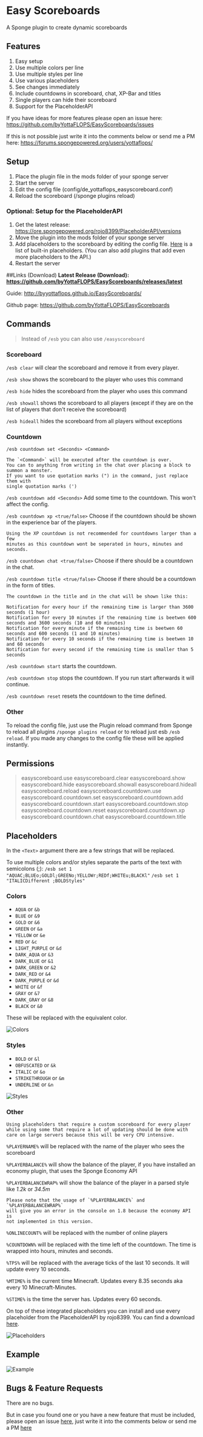 # Easy Scoreboards
A Sponge plugin to create dynamic scoreboards

## Features
1. Easy setup
2. Use multiple colors per line
3. Use multiple styles per line
4. Use various placeholders
5. See changes immediately
6. Include countdowns in scoreboard, chat, XP-Bar and titles
7. Single players can hide their scoreboard
8. Support for the PlaceholderAPI


If you have ideas for more features please open an issue here:
https://github.com/byYottaFLOPS/EasyScoreboards/issues

If this is not possible just write it into the comments below or send me a PM here: 
https://forums.spongepowered.org/users/yottaflops/

## Setup
1. Place the plugin file in the mods folder of your sponge server
2. Start the server
3. Edit the config file (config/de_yottaflops_easyscoreboard.conf)
4. Reload the scoreboard (/sponge plugins reload)

### Optional: Setup for the PlaceholderAPI
1. Get the latest release: https://ore.spongepowered.org/rojo8399/PlaceholderAPI/versions
2. Move the plugin into the mods folder of your sponge server
3. Add placeholders to the scoreboard by editing the config file. 
[Here](https://github.com/rojo8399/PlaceholderAPI/wiki/Placeholders) is a list of built-in placeholders. (You can also 
add plugins that add even more placeholders to the API.)
4. Restart the server

##Links (Download)
**Latest Release (Download): https://github.com/byYottaFLOPS/EasyScoreboards/releases/latest**

Guide: http://byyottaflops.github.io/EasyScoreboards/

Github page: https://github.com/byYottaFLOPS/EasyScoreboards

## Commands

> Instead of `/esb` you can also use `/easyscoreboard`

### Scoreboard

`/esb clear` will clear the scoreboard and remove it from every player.

`/esb show` shows the scoreboard to the player who uses this command

`/esb hide` hides the scoreboard from the player who uses this command

`/esb showall` shows the scoreboard to all players (except if they are on the list of players that don't receive the scoreboard)

`/esb hideall` hides the scoreboard from all players without exceptions


### Countdown

`/esb countdown set <Seconds> <Command>`

    The `<Command>` will be executed after the countdown is over.
    You can to anything from writing in the chat over placing a block to summon a monster.
    If you want to use quotation marks (") in the command, just replace them with
    single quotation marks (')

`/esb countdown add <Seconds>` Add some time to the countdown. This won't affect the config.

`/esb countdown xp <true/false>` Choose if the countdown should be shown in the experience bar of the players.

    Using the XP countdown is not recommended for countdowns larger than a few 
    minutes as this countdown wont be seperated in hours, minutes and seconds.

`/esb countdown chat <true/false>` Choose if there should be a countdown in the chat.

`/esb countdown title <true/false>` Choose if there should be a countdown in the form of titles.

    The countdown in the title and in the chat will be shown like this:
    
    Notification for every hour if the remaining time is larger than 3600 seconds (1 hour)
    Notification for every 10 minutes if the remaining time is beetwen 600 seconds and 3600 seconds (10 and 60 minutes)
    Notification for every minute if the remaining time is beetwen 60 seconds and 600 seconds (1 and 10 minutes)
    Notification for every 10 seconds if the remaining time is beetwen 10 and 60 seconds
    Notification for every second if the remaining time is smaller than 5 seconds


`/esb countdown start` starts the countdown.

`/esb countdown stop` stops the countdown. If you run start afterwards it will continue.

`/esb countdown reset` resets the countdown to the time defined.


### Other

To reload the config file, just use the Plugin reload command from Sponge to reload all plugins `/sponge plugins reload`
 or to reload just esb `/esb reload`.
If you made any changes to the config file these will be applied instantly.

## Permissions

> easyscoreboard.use 
 easyscoreboard.clear 
 easyscoreboard.show
 easyscoreboard.hide
 easyscoreboard.showall
 easyscoreboard.hideall
 easyscoreboard.reload
 easyscoreboard.countdown.use
 easyscoreboard.countdown.set
 easyscoreboard.countdown.add
 easyscoreboard.countdown.start
 easyscoreboard.countdown.stop
 easyscoreboard.countdown.reset
 easyscoreboard.countdown.xp
 easyscoreboard.countdown.chat
 easyscoreboard.countdown.title


## Placeholders
In the `<Text>` argument there are a few strings that will be replaced.

To use multiple colors and/or styles separate the parts of the text with semicolons (;):
`/esb set 1 "AQUAC;BLUEo;GOLDl;GREENo;YELLOWr;REDf;WHITEu;BLACKl"`
`/esb set 1 "ITALICDifferent ;BOLDStyles"`

### Colors
* `AQUA` or `&b`
* `BLUE` or `&9`
* `GOLD` or `&6`
* `GREEN` or `&a`
* `YELLOW` or `&e`
* `RED` or `&c`
* `LIGHT_PURPLE` or `&d`
* `DARK_AQUA` or `&3`
* `DARK_BLUE` or `&1`
* `DARK_GREEN` or `&2`
* `DARK_RED` or `&4`
* `DARK_PURPLE` or `&d`
* `WHITE` or `&f`
* `GRAY` or `&7`
* `DARK_GRAY` or `&8`
* `BLACK` or `&0`

These will be replaced with the equivalent color.

![Colors](https://github.com/byYottaFLOPS/EasyScoreboards/blob/master/screenshots/screenshot4_colors.png?raw=true)

### Styles
* `BOLD` or `&l`
* `OBFUSCATED` or `&k`
* `ITALIC` or `&o`
* `STRIKETHROUGH` or `&m`
* `UNDERLINE` or `&n`

![Styles](https://github.com/byYottaFLOPS/EasyScoreboards/blob/master/screenshots/screenshot3_styles.png?raw=true)

### Other
    Using placeholders that require a custom scoreboard for every player
    while using some that require a lot of updating should be done with 
    care on large servers because this will be very CPU intensive.

`%PLAYERNAME%` will be replaced with the name of the player
who sees the scoreboard

`%PLAYERBALANCE%` will show the balance of the player, if you have installed an economy plugin, that uses the Sponge Economy API

`%PLAYERBALANCEWRAP%` will show the balance of the player in a parsed style like *1.2k* or *34.5m*

    Please note that the usage of `%PLAYERBALANCE%` and `%PLAYERBALANCEWRAP%`
    will give you an error in the console on 1.8 because the economy API is 
    not implemented in this version.

`%ONLINECOUNT%` will be replaced with the number of online players
    
`%COUNTDOWN%` will be replaced with the time left of the countdown. The time is wrapped into hours, minutes and seconds.

`%TPS%` will be replaced with the average ticks of the last 10 seconds. It will update every 10 seconds.

`%MTIME%` is the current time Minecraft. Updates every 8.35 seconds aka every 10 Minecraft-Minutes.

`%STIME%` is the time the server has. Updates every 60 seconds.

On top of these integrated placeholders you can install and use every placeholder from the PlaceholderAPI by rojo8399.
You can find a download [here](https://ore.spongepowered.org/rojo8399/PlaceholderAPI).

![Placeholders](https://github.com/byYottaFLOPS/EasyScoreboards/blob/master/screenshots/screenshot5_placeholders.png?raw=true)

## Example
![Example](https://github.com/byYottaFLOPS/EasyScoreboards/blob/master/screenshots/screenshot2.png?raw=true)

## Bugs & Feature Requests
There are no bugs.

But in case you found one or you have a new feature that must be included, please open an issue 
[here](https://github.com/byYottaFLOPS/EasyScoreboards/issues), just write it into the comments below or send me a PM
[here](https://forums.spongepowered.org/users/yottaflops/)